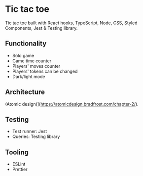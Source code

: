 # Tic tac toe

Tic tac toe built with React hooks, TypeScript, Node, CSS, Styled Components, Jest & Testing library.

## Functionality
- Solo game
- Game time counter
- Players' moves counter
- Players' tokens can be changed
- Dark/light mode

## Architecture
(Atomic design)](https://atomicdesign.bradfrost.com/chapter-2/).

## Testing
- Test runner: Jest
- Queries: Testing library

## Tooling
- ESLint
- Prettier